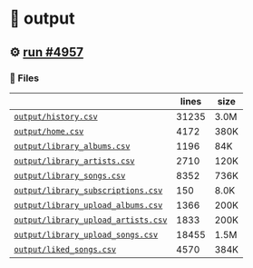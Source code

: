 # 📝  output 

## ⚙️ [run #4957](https://github.com/jwenerd/ytm-dl/actions/runs/16999800855)

### 📁 Files

|                                                                         |lines|size|
|-------------------------------------------------------------------------|-----|----|
|[`output/history.csv` ](output/history.csv)                              |31235|3.0M|
|[`output/home.csv` ](output/home.csv)                                    |4172 |380K|
|[`output/library_albums.csv` ](output/library_albums.csv)                |1196 |84K |
|[`output/library_artists.csv` ](output/library_artists.csv)              |2710 |120K|
|[`output/library_songs.csv` ](output/library_songs.csv)                  |8352 |736K|
|[`output/library_subscriptions.csv` ](output/library_subscriptions.csv)  |150  |8.0K|
|[`output/library_upload_albums.csv` ](output/library_upload_albums.csv)  |1366 |200K|
|[`output/library_upload_artists.csv` ](output/library_upload_artists.csv)|1833 |200K|
|[`output/library_upload_songs.csv` ](output/library_upload_songs.csv)    |18455|1.5M|
|[`output/liked_songs.csv` ](output/liked_songs.csv)                      |4570 |384K|